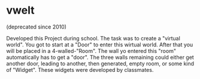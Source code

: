 # vwelt
(deprecated since 2010)

Developed this Project during school. The task was to create a "virtual world". You got to start at a "Door" to enter this wirtual world. After that you will be placed in a 4-walled-"Room". The wall yo entered this "room" automatically has to get a "door". The three walls remaining could either get another door, leading to another, then generated, empty room, or some kind of "Widget". These widgets were developed by classmates.
